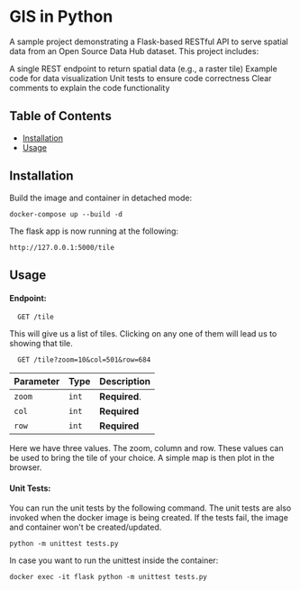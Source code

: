 # GIS in Python

A sample project demonstrating a Flask-based RESTful API to serve spatial data from an Open Source Data Hub dataset. This project includes:

A single REST endpoint to return spatial data (e.g., a raster tile)
Example code for data visualization
Unit tests to ensure code correctness
Clear comments to explain the code functionality

## Table of Contents

- [Installation](#installation)
- [Usage](#usage)

## Installation

Build the image and container in detached mode:
```
docker-compose up --build -d
```

The flask app is now running at the following:

```
http://127.0.0.1:5000/tile
```

## Usage

#### Endpoint:

```
  GET /tile
```
This will give us a list of tiles. Clicking on any one of them will lead us to showing that tile.

```
  GET /tile?zoom=10&col=501&row=684
```

| Parameter | Type     | Description                |
| :-------- | :------- | :------------------------- |
| `zoom` | `int` | **Required**. |
|  `col` | `int` | **Required**       | 
|  `row` | `int` | **Required**       |    

Here we have three values. The zoom, column and row. These values can be used to bring the tile of your choice. A simple map is then plot in the browser.


#### Unit Tests:
You can run the unit tests by the following command. The unit tests are also invoked when the docker image is being created. If the tests fail, the image and container won't be created/updated.

```
python -m unittest tests.py
```
In case you want to run the unittest inside the container:

```
docker exec -it flask python -m unittest tests.py
```


